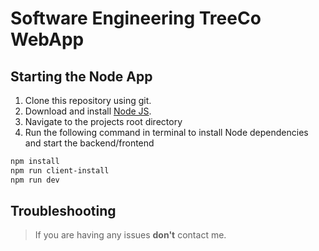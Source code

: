 # Software Engineering TreeCo WebApp

## Starting the Node App
1. Clone this repository using git.
2. Download and install [Node JS](https://nodejs.org/en/download/).
3. Navigate to the projects root directory 
4. Run the following command in terminal to install Node dependencies and start the backend/frontend

```bash
npm install
npm run client-install
npm run dev
```

## Troubleshooting
> If you are having any issues **don't** contact me.


